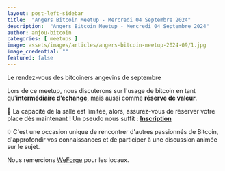 ```yaml
---
layout: post-left-sidebar
title:  "Angers Bitcoin Meetup - Mercredi 04 Septembre 2024"
description:  "Angers Bitcoin Meetup - Mercredi 04 Septembre 2024"
author: anjou-bitcoin
categories: [ meetups ]
image: assets/images/articles/angers-bitcoin-meetup-2024-09/1.jpg
image_credential: ""
featured: false
---
```


Le rendez-vous des bitcoiners angevins de septembre

Lors de ce meetup, nous discuterons sur l'usage de bitcoin en tant qu'**intermédiaire d’échange**, mais aussi comme **réserve de valeur**.

📌 La capacité de la salle est limitée, alors, assurez-vous de réserver votre place dès maintenant ! Un pseudo nous suffit : [**Inscription**](https://www.eventbrite.fr/e/billets-bitcoin-reserve-de-valeur-ou-moyen-dechange-1003040650587?aff=ebdsoporgprofile)

💡 C'est une occasion unique de rencontrer d'autres passionnés de Bitcoin, d'approfondir vos connaissances et de participer à une discussion animée sur le sujet.

Nous remercions [WeForge](https://www.weforge.fr/) pour les locaux.

